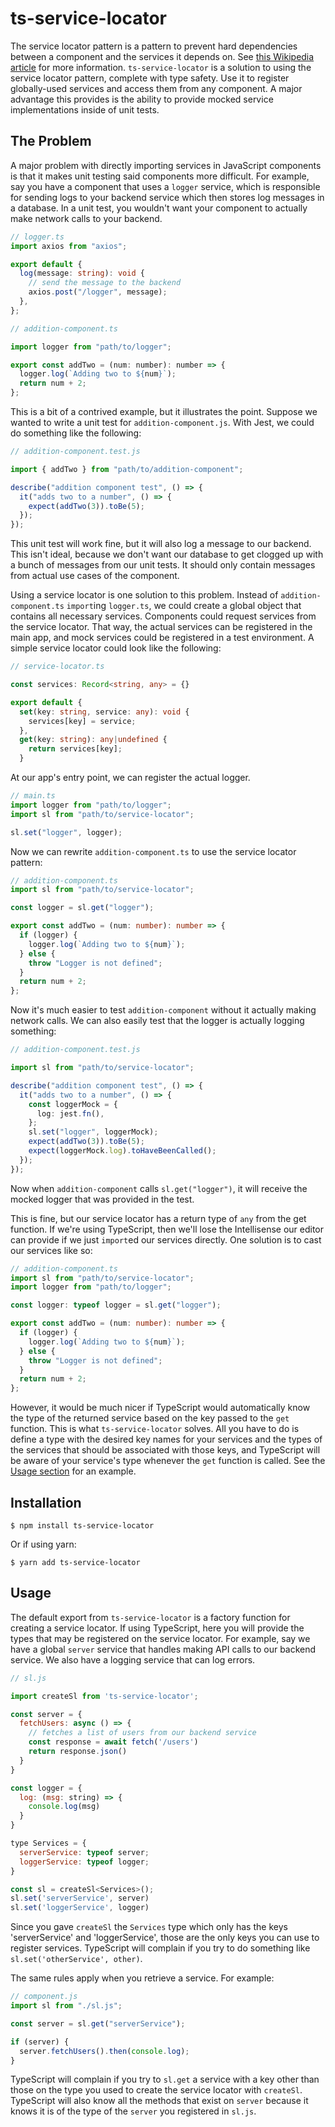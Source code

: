 # ts-service-locator

The service locator pattern is a pattern to prevent hard dependencies between a component and the services it depends on. See [this Wikipedia article](https://en.wikipedia.org/wiki/Service_locator_pattern) for more information. `ts-service-locator` is a solution to using the service locator pattern, complete with type safety. Use it to register globally-used services and access them from any component. A major advantage this provides is the ability to provide mocked service implementations inside of unit tests.

## The Problem

A major problem with directly importing services in JavaScript components is that it makes unit testing said components more difficult. For example, say you have a component that uses a `logger` service, which is responsible for sending logs to your backend service which then stores log messages in a database. In a unit test, you wouldn't want your component to actually make network calls to your backend.

```ts
// logger.ts
import axios from "axios";

export default {
  log(message: string): void {
    // send the message to the backend
    axios.post("/logger", message);
  },
};
```

```js
// addition-component.ts

import logger from "path/to/logger";

export const addTwo = (num: number): number => {
  logger.log(`Adding two to ${num}`);
  return num + 2;
};
```

This is a bit of a contrived example, but it illustrates the point. Suppose we wanted to write a unit test for `addition-component.js`. With Jest, we could do something like the following:

```js
// addition-component.test.js

import { addTwo } from "path/to/addition-component";

describe("addition component test", () => {
  it("adds two to a number", () => {
    expect(addTwo(3)).toBe(5);
  });
});
```

This unit test will work fine, but it will also log a message to our backend. This isn't ideal, because we don't want our database to get clogged up with a bunch of messages from our unit tests. It should only contain messages from actual use cases of the component.

Using a service locator is one solution to this problem. Instead of `addition-component.ts` `import`ing `logger.ts`, we could create a global object that contains all necessary services. Components could request services from the service locator. That way, the actual services can be registered in the main app, and mock services could be registered in a test environment. A simple service locator could look like the following:

```ts
// service-locator.ts

const services: Record<string, any> = {}

export default {
  set(key: string, service: any): void {
    services[key] = service;
  },
  get(key: string): any|undefined {
    return services[key];
  }
```

At our app's entry point, we can register the actual logger.

```ts
// main.ts
import logger from "path/to/logger";
import sl from "path/to/service-locator";

sl.set("logger", logger);
```

Now we can rewrite `addition-component.ts` to use the service locator pattern:

```ts
// addition-component.ts
import sl from "path/to/service-locator";

const logger = sl.get("logger");

export const addTwo = (num: number): number => {
  if (logger) {
    logger.log(`Adding two to ${num}`);
  } else {
    throw "Logger is not defined";
  }
  return num + 2;
};
```

Now it's much easier to test `addition-component` without it actually making network calls. We can also easily test that the logger is actually logging something:

```ts
// addition-component.test.js

import sl from "path/to/service-locator";

describe("addition component test", () => {
  it("adds two to a number", () => {
    const loggerMock = {
      log: jest.fn(),
    };
    sl.set("logger", loggerMock);
    expect(addTwo(3)).toBe(5);
    expect(loggerMock.log).toHaveBeenCalled();
  });
});
```

Now when `addition-component` calls `sl.get("logger")`, it will receive the mocked logger that was provided in the test.

This is fine, but our service locator has a return type of `any` from the get function. If we're using TypeScript, then we'll lose the Intellisense our editor can provide if we just `import`ed our services directly. One solution is to cast our services like so:

```ts
// addition-component.ts
import sl from "path/to/service-locator";
import logger from "path/to/logger";

const logger: typeof logger = sl.get("logger");

export const addTwo = (num: number): number => {
  if (logger) {
    logger.log(`Adding two to ${num}`);
  } else {
    throw "Logger is not defined";
  }
  return num + 2;
};
```

However, it would be much nicer if TypeScript would automatically know the type of the returned service based on the key passed to the `get` function. This is what `ts-service-locator` solves. All you have to do is define a type with the desired key names for your services and the types of the services that should be associated with those keys, and TypeScript will be aware of your service's type whenever the `get` function is called. See the [Usage section](#usage) for an example.

## Installation

```
$ npm install ts-service-locator
```

Or if using yarn:

```
$ yarn add ts-service-locator
```

## Usage

The default export from `ts-service-locator` is a factory function for creating a service locator. If using TypeScript, here you will provide the types that may be registered on the service locator. For example, say we have a global `server` service that handles making API calls to our backend service. We also have a logging service that can log errors.

```js
// sl.js

import createSl from 'ts-service-locator';

const server = {
  fetchUsers: async () => {
    // fetches a list of users from our backend service
    const response = await fetch('/users')
    return response.json()
  }
}

const logger = {
  log: (msg: string) => {
    console.log(msg)
  }
}

type Services = {
  serverService: typeof server;
  loggerService: typeof logger;
}

const sl = createSl<Services>();
sl.set('serverService', server)
sl.set('loggerService', logger)
```

Since you gave `createSl` the `Services` type which only has the keys 'serverService' and 'loggerService', those are the only keys you can use to register services. TypeScript will complain if you try to do something like `sl.set('otherService', other)`.

The same rules apply when you retrieve a service. For example:

```js
// component.js
import sl from "./sl.js";

const server = sl.get("serverService");

if (server) {
  server.fetchUsers().then(console.log);
}
```

TypeScript will complain if you try to `sl.get` a service with a key other than those on the type you used to create the service locator with `createSl`. TypeScript will also know all the methods that exist on `server` because it knows it is of the type of the `server` you registered in `sl.js`.
